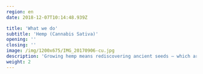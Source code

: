 ```yaml
---
region: en
date: 2018-12-07T10:14:48.939Z

title: 'What we do'
subtitle: 'Hemp (Cannabis Sativa)'
opening: ''
closing: ''
image: /img/1200x675/IMG_20170906-cu.jpg
description: 'Growing hemp means rediscovering ancient seeds – which are nurtured by, and bound to, a distinctive piece of land and soil. Hemp tells a different story of farming: a story of daily care, respect and resource preservation.'
weight: 2
---
```


